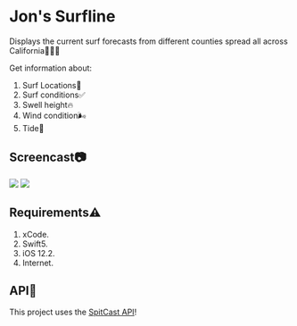 # Jon's Surfline 
Displays the current surf forecasts from different counties spread all across California🏄🏼‍♂️

Get information about:

 1. Surf Locations📍
 2. Surf conditions✅
 3. Swell height🔥
 4. Wind condition🌬
 5. Tide🌊
## Screencast📷
![](https://lh3.googleusercontent.com/bkC_kYEmrl_ODLLdoQ05E9yGEqH3_FqJpND1odFofWX1G5pAzQhAO33uYdnarJ6OGRax7yq4E8h_)  ![](https://lh3.googleusercontent.com/_PGmjYtD17ULoF4XOj4l8MyQ6OBarivORsPgwv2fkYn15gQDOsj111Xs8OzGwz0Ao95x-vqwBD5N) 
## Requirements⚠️
 1. xCode.
 2. Swift5.
 3. iOS 12.2.
 4. Internet.
 ## API💎
 This project uses the [SpitCast API](http://www.spitcast.com/api/docs/)!
 
 
